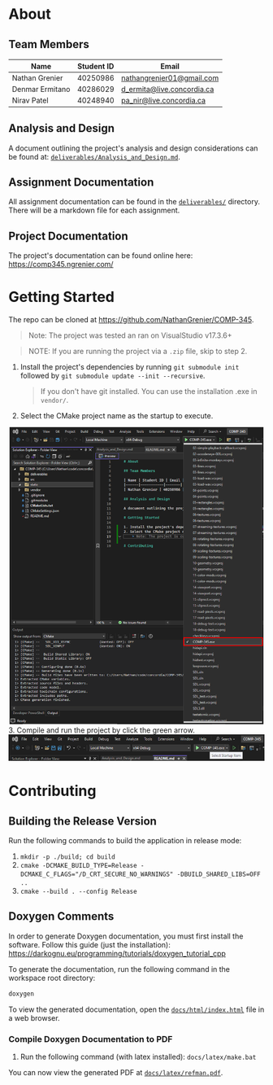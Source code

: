 # About

## Team Members

| Name            | Student ID | Email                      |
| --------------- | ---------- | -------------------------- |
| Nathan Grenier  | 40250986   | nathangrenier01@gmail.com  |
| Denmar Ermitano | 40286029   | d_ermita@live.concordia.ca |
| Nirav Patel     | 40248940   | pa_nir@live.concordia.ca   |

## Analysis and Design

A document outlining the project's analysis and design considerations can be found at: [`deliverables/Analysis_and_Design.md`](deliverables/Analysis_and_Design.md).

## Assignment Documentation

All assignment documentation can be found in the [`deliverables/`](deliverables/) directory. There will be a markdown file for each assignment.

## Project Documentation

The project's documentation can be found online here: https://comp345.ngrenier.com/

# Getting Started

The repo can be cloned at https://github.com/NathanGrenier/COMP-345.

> Note: The project was tested an ran on VisualStudio v17.3.6+

> NOTE: If you are running the project via a `.zip` file, skip to step 2.

1. Install the project's dependencies by running `git submodule init` followed by `git submodule update --init --recursive`.
   > If you don't have git installed. You can use the installation .exe in `vendor/`.
2. Select the CMake project name as the startup to execute.
<div align="center">
	<img src="static/select_startup.png" alt="Select Startup" width="500">
</div>
3. Compile and run the project by click the green arrow.
<div align="center">
	<img src="static/run_project.png" alt="Select Startup" width="800">
</div>

# Contributing

## Building the Release Version

Run the following commands to build the application in release mode:
1. `mkdir -p ./build; cd build`
2. `cmake -DCMAKE_BUILD_TYPE=Release -DCMAKE_C_FLAGS="/D_CRT_SECURE_NO_WARNINGS" -DBUILD_SHARED_LIBS=OFF ..`
3. `cmake --build . --config Release`

## Doxygen Comments

In order to generate Doxygen documentation, you must first install the software. Follow this guide (just the installation): https://darkognu.eu/programming/tutorials/doxygen_tutorial_cpp

To generate the documentation, run the following command in the workspace root directory:

```bash
doxygen
```

To view the generated documentation, open the <a href="docs/html/index.html" target="_blank">`docs/html/index.html`</a> file in a web browser.

### Compile Doxygen Documentation to PDF

1. Run the following command (with latex installed): `docs/latex/make.bat`

You can now view the generated PDF at [`docs/latex/refman.pdf`](docs/latex/refman.pdf).
